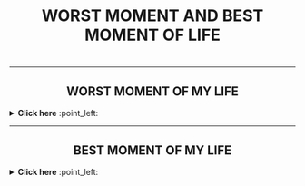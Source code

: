 <h1 align="center">  WORST MOMENT AND BEST MOMENT OF LIFE <h1>
 
  ------- 
   
  
  <h2 align="center"> WORST MOMENT OF MY LIFE </h2>
   <details close="close"> 
    <summary><b> Click here</b> :point_left:</summary>

<p align="left" ><img src="https://github.com/RANINISHA/RANINISHA/blob/main/missudad.jpeg">  </p> 

<p align="center"> 
When i lost my father in an road accident that was the worst moment of my life, I had completely lost my consciousness, I lost interest in study, and career
,I lived like a dead corpse for many months.  </p >
  
<p align="right" ><img src="https://github.com/RANINISHA/RANINISHA/blob/main/dadslove.png">  </p>

 </details>
  
  -------

<h2 align="center"> BEST  MOMENT OF MY LIFE </h2>
   <details close="close"> 
    <summary><b> Click here</b> :point_left:</summary>

<p align="center" ><img src="https://github.com/RANINISHA/RANINISHA/blob/main/4b063b0b86884c44bd29fb8ca99d8b4c.png?raw=true">  </p>



  
<p align="center"> The best moment of my life was  when i  started earning and became self independent,i  could complete the basic needs of my life  </p >
  
</details>
